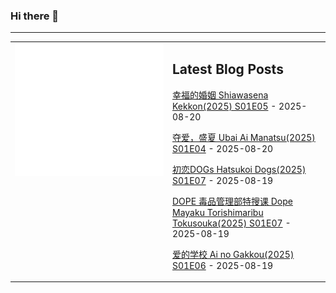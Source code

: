### Hi there 👋

<!--
**etng/etng** is a ✨ _special_ ✨ repository because its `README.md` (this file) appears on your GitHub profile.

Here are some ideas to get you started:

- 🔭 I’m currently working on ...
- 🌱 I’m currently learning ...
- 👯 I’m looking to collaborate on ...
- 🤔 I’m looking for help with ...
- 💬 Ask me about ...
- 📫 How to reach me: ...
- 😄 Pronouns: ...
- ⚡ Fun fact: ...
-->


---

<table>
<tr>
<td valign="top" width="50%">
<img src="metrics.svg" alt="Metric" />
</td>
<td valign="top" width="50%">

## Latest Blog Posts
<!-- blog start -->
[幸福的婚姻 Shiawasena Kekkon(2025) S01E05](http://www.fanxinzhui.com/rr/2635#S01E05) - 2025-08-20

[夺爱，盛夏 Ubai Ai Manatsu(2025) S01E04](http://www.fanxinzhui.com/rr/2639#S01E04) - 2025-08-20

[初恋DOGs Hatsukoi Dogs(2025) S01E07](http://www.fanxinzhui.com/rr/2630#S01E07) - 2025-08-19

[DOPE 毒品管理部特搜课 Dope Mayaku Torishimaribu Tokusouka(2025) S01E07](http://www.fanxinzhui.com/rr/2629#S01E07) - 2025-08-19

[爱的学校 Ai no Gakkou(2025) S01E06](http://www.fanxinzhui.com/rr/2634#S01E06) - 2025-08-19
<!-- blog end -->

</td></tr></table>

